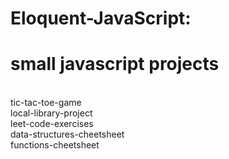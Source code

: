 # Eloquent-JavaScript:
<h1>small javascript projects</h1><br />
 tic-tac-toe-game <br />
 local-library-project <br />
 leet-code-exercises <br />
 data-structures-cheetsheet<br /> 
 functions-cheetsheet <br />
